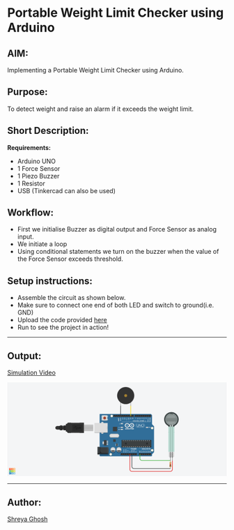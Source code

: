 # Portable Weight Limit Checker using Arduino

## AIM:

Implementing a Portable Weight Limit Checker using Arduino.

## Purpose:

To detect weight and raise an alarm if it exceeds the weight limit.

## Short Description:

**Requirements:**

- Arduino UNO
- 1 Force Sensor
- 1 Piezo Buzzer
- 1 Resistor
- USB
  (Tinkercad can also be used)

## Workflow:

- First we initialise Buzzer as digital output and Force Sensor as analog input.
- We initiate a loop
- Using conditional statements we turn on the buzzer when the value of the Force Sensor exceeds threshold.

## Setup instructions:

- Assemble the circuit as shown below.
- Make sure to connect one end of both LED and switch to ground(i.e. GND)
- Upload the code provided [here](./portable_weight_limit_checker_using_arduino.ino)
- Run to see the project in action!

---

## Output:

[Simulation Video](https://github.com/shreya024/IoT-Spot/blob/main/Minor%20Scripts/Arduino/Portable%20Weight%20Limit%20Checker/images/portable_weight_limit_checker.mp4) 

![Tinkercad Circuit](./images/portable_weight_limit_checker_using_arduino.png)

---

## Author:

[Shreya Ghosh](https://github.com/shreya024)
